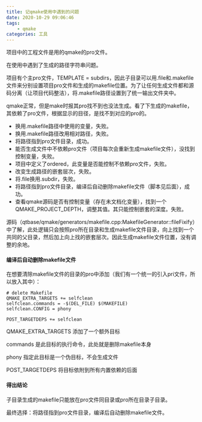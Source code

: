 ```yaml
---
title: 记qmake使用中遇到的问题
date: 2020-10-29 09:06:46
tags:
    - qmake
categories: 工具
---
```


项目中的工程文件是用的qmake的pro文件。

在使用中遇到了生成的路径字符串问题。

项目有个主pro文件，TEMPLATE = subdirs，因此子目录可以用.file和.makefile文件来分别设置项目pro文件和生成的makefile位置。为了让任何生成文件都和源码分离（让项目代码整洁），将.makefile路径设置到了统一输出文件夹中。

<!--more-->

qmake正常，但是make时报其pro找不到也没法生成。看了下生成的makefile，其依赖了pro文件，根据显示的目径，是找不到对应的pro的。

- 换用.makefile路径中使用的变量，失败。
- 换用.makefile路径改用相对路径，失败。
- 将路径指到pro文件目录，成功。
- 能否生成文件中不依赖pro文件（项目每次会重新生成makefile文件），没找到控制变量，失败。
- 项目中定义了ordered，此变量是否能控制不依赖pro文件，失败。
- 改变生成路径的嵌套层次，失败。
- 将.file换用.subdir，失败。
- 将路径指到pro文件目录，编译后自动删除makefile文件（脚本见后面），成功。
- 查看qmake源码是否有控制变量（存在未文档化变量），找到一个QMAKE_PROJECT_DEPTH，调整其值。其只能控制嵌套的深度。失败。

源码（qtbase/qmake/generators/makefile.cpp:MakefileGenerator::fileFixify）中了解，此处逻辑只会按照pro所在目录和生成makefile文件目录，向上找到一个共同的父目录，然后加上向上找的嵌套层次。因此生成makefile文件位置，没有调整的余地。

#### 编译后自动删除makefile文件

在想要清除makefile文件的目录的pro中添加（我们有一个统一的引入pri文件，所以放入其中）：
```
# delete Makefile
QMAKE_EXTRA_TARGETS += selfclean
selfclean.commands = -$(DEL_FILE) $(MAKEFILE)
selfclean.CONFIG = phony

POST_TARGETDEPS += selfclean
```

QMAKE_EXTRA_TARGETS 添加了一个额外目标

commands 是此目标的执行命令，此处就是删除makefile本身

phony 指定此目标是一个伪目标，不会生成文件

POST_TARGETDEPS 将目标依附到所有内置依赖的后面

#### 得出结论

子目录生成的makefile只能放在pro文件同目录或pro所在目录子目录。

最终选择：将路径指到pro文件目录，编译后自动删除makefile文件。
